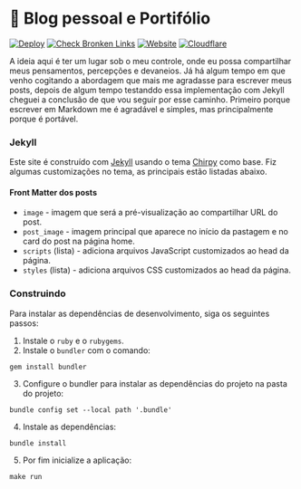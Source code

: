 # 📝 Blog pessoal e Portifólio

[![Deploy](https://github.com/henriquesebastiao/henriquesebastiao.com/actions/workflows/deploy.yml/badge.svg)](https://github.com/henriquesebastiao/henriquesebastiao.com/actions/workflows/deploy.yml)
[![Check Bronken Links](https://github.com/henriquesebastiao/henriquesebastiao.com/actions/workflows/check-bronken-links.yml/badge.svg)](https://github.com/henriquesebastiao/henriquesebastiao.com/actions/workflows/check-bronken-links.yml)
[![Website](https://img.shields.io/website?url=https%3A%2F%2Fhenriquesebastiao.com%2F)](https://henriquesebastiao.com)
[![Cloudflare](https://img.shields.io/badge/Cloudflare-F38020?style=flat&logo=Cloudflare&logoColor=white)](https://henriquesebastiao.com/)

A ideia aqui é ter um lugar sob o meu controle, onde eu possa compartilhar meus pensamentos, percepções e devaneios.
Já há algum tempo em que venho cogitando a abordagem que mais me agradasse para escrever meus posts,
depois de algum tempo testanddo essa implementação com Jekyll cheguei a conclusão de que vou seguir por esse caminho.
Primeiro porque escrever em Markdown me é agradável e simples, mas principalmente porque é portável.

### Jekyll

Este site é construído com [Jekyll](https://jekyllrb.com/) usando o tema [Chirpy](https://github.com/cotes2020/jekyll-theme-chirpy) como base.
Fiz algumas customizações no tema, as principais estão listadas abaixo.

#### Front Matter dos posts

- `image` - imagem que será a pré-visualização ao compartilhar URL do post.
- `post_image` - imagem principal que aparece no início da pastagem e no card do post na página home.
- `scripts` (lista) - adiciona arquivos JavaScript customizados ao head da página.
- `styles` (lista) - adiciona arquivos CSS customizados ao head da página.

### Construindo

Para instalar as dependências de desenvolvimento, siga os seguintes passos:

1. Instale o `ruby` e o `rubygems`.
2. Instale o `bundler` com o comando:

```shell
gem install bundler
```

3. Configure o bundler para instalar as dependências do projeto na pasta do projeto:

```shell
bundle config set --local path '.bundle'
```

4. Instale as dependências:

```shell
bundle install
```

5. Por fim inicialize a aplicação:

```shell
make run
```
